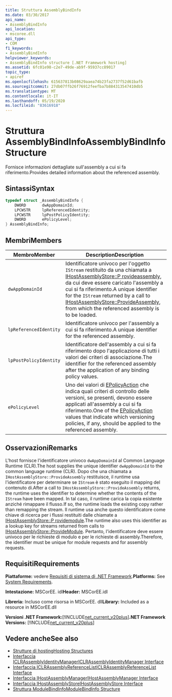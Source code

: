 ```yaml
---
title: Struttura AssemblyBindInfo
ms.date: 03/30/2017
api_name:
- AssemblyBindInfo
api_location:
- mscoree.dll
api_type:
- COM
f1_keywords:
- AssemblyBindInfo
helpviewer_keywords:
- AssemblyBindInfo structure [.NET Framework hosting]
ms.assetid: 6fc01e98-c2e7-49de-ab9f-95937cc89017
topic_type:
- apiref
ms.openlocfilehash: 615637813b08629aaea74b23fa2737f52d61bafb
ms.sourcegitcommit: 27db07ffb26f76912feefba7b884313547410db5
ms.translationtype: MT
ms.contentlocale: it-IT
ms.lasthandoff: 05/19/2020
ms.locfileid: "83616918"
---
```

# <a name="assemblybindinfo-structure"></a><span data-ttu-id="a74c3-102">Struttura AssemblyBindInfo</span><span class="sxs-lookup"><span data-stu-id="a74c3-102">AssemblyBindInfo Structure</span></span>
<span data-ttu-id="a74c3-103">Fornisce informazioni dettagliate sull'assembly a cui si fa riferimento.</span><span class="sxs-lookup"><span data-stu-id="a74c3-103">Provides detailed information about the referenced assembly.</span></span>  
  
## <a name="syntax"></a><span data-ttu-id="a74c3-104">Sintassi</span><span class="sxs-lookup"><span data-stu-id="a74c3-104">Syntax</span></span>  
  
```cpp  
typedef struct _AssemblyBindInfo {  
    DWORD       dwAppDomainId;  
    LPCWSTR     lpReferencedIdentity;  
    LPCWSTR     lpPostPolicyIdentity;  
    DWORD       ePolicyLevel;  
} AssemblyBindInfo;  
```  
  
## <a name="members"></a><span data-ttu-id="a74c3-105">Membri</span><span class="sxs-lookup"><span data-stu-id="a74c3-105">Members</span></span>  
  
|<span data-ttu-id="a74c3-106">Membro</span><span class="sxs-lookup"><span data-stu-id="a74c3-106">Member</span></span>|<span data-ttu-id="a74c3-107">Description</span><span class="sxs-lookup"><span data-stu-id="a74c3-107">Description</span></span>|  
|------------|-----------------|  
|`dwAppDomainId`|<span data-ttu-id="a74c3-108">Identificatore univoco per l'oggetto `IStream` restituito da una chiamata a [IHostAssemblyStore::P rovideassembly](ihostassemblystore-provideassembly-method.md), da cui deve essere caricato l'assembly a cui si fa riferimento.</span><span class="sxs-lookup"><span data-stu-id="a74c3-108">A unique identifier for the `IStream` returned by a call to [IHostAssemblyStore::ProvideAssembly](ihostassemblystore-provideassembly-method.md), from which the referenced assembly is to be loaded.</span></span>|  
|`lpReferencedIdentity`|<span data-ttu-id="a74c3-109">Identificatore univoco per l'assembly a cui si fa riferimento.</span><span class="sxs-lookup"><span data-stu-id="a74c3-109">A unique identifier for the referenced assembly.</span></span>|  
|`lpPostPolicyIdentity`|<span data-ttu-id="a74c3-110">Identificatore dell'assembly a cui si fa riferimento dopo l'applicazione di tutti i valori dei criteri di associazione.</span><span class="sxs-lookup"><span data-stu-id="a74c3-110">The identifier for the referenced assembly after the application of any binding policy values.</span></span>|  
|`ePolicyLevel`|<span data-ttu-id="a74c3-111">Uno dei valori di [EPolicyAction](epolicyaction-enumeration.md) che indica quali criteri di controllo delle versioni, se presenti, devono essere applicati all'assembly a cui si fa riferimento.</span><span class="sxs-lookup"><span data-stu-id="a74c3-111">One of the [EPolicyAction](epolicyaction-enumeration.md) values that indicate which versioning policies, if any, should be applied to the referenced assembly.</span></span>|  
  
## <a name="remarks"></a><span data-ttu-id="a74c3-112">Osservazioni</span><span class="sxs-lookup"><span data-stu-id="a74c3-112">Remarks</span></span>  
 <span data-ttu-id="a74c3-113">L'host fornisce l'identificatore univoco `dwAppDomainId` al Common Language Runtime (CLR).</span><span class="sxs-lookup"><span data-stu-id="a74c3-113">The host supplies the unique identifier `dwAppDomainId` to the common language runtime (CLR).</span></span> <span data-ttu-id="a74c3-114">Dopo che una chiamata a `IHostAssemblyStore::ProvideAssembly` restituisce, il runtime usa l'identificatore per determinare se `IStream` è stato eseguito il mapping del contenuto di.</span><span class="sxs-lookup"><span data-stu-id="a74c3-114">After a call to `IHostAssemblyStore::ProvideAssembly` returns, the runtime uses the identifier to determine whether the contents of the `IStream` have been mapped.</span></span> <span data-ttu-id="a74c3-115">In tal caso, il runtime carica la copia esistente anziché rimappare il flusso.</span><span class="sxs-lookup"><span data-stu-id="a74c3-115">If so, the runtime loads the existing copy rather than remapping the stream.</span></span> <span data-ttu-id="a74c3-116">Il runtime usa anche questo identificatore come chiave di ricerca per i flussi restituiti dalle chiamate a [IHostAssemblyStore::P rovidemodule](ihostassemblystore-providemodule-method.md).</span><span class="sxs-lookup"><span data-stu-id="a74c3-116">The runtime also uses this identifier as a lookup key for streams returned from calls to [IHostAssemblyStore::ProvideModule](ihostassemblystore-providemodule-method.md).</span></span> <span data-ttu-id="a74c3-117">Pertanto, l'identificatore deve essere univoco per le richieste di modulo e per le richieste di assembly.</span><span class="sxs-lookup"><span data-stu-id="a74c3-117">Therefore, the identifier must be unique for module requests and for assembly requests.</span></span>  
  
## <a name="requirements"></a><span data-ttu-id="a74c3-118">Requisiti</span><span class="sxs-lookup"><span data-stu-id="a74c3-118">Requirements</span></span>  
 <span data-ttu-id="a74c3-119">**Piattaforme:** vedere [Requisiti di sistema di .NET Framework](../../get-started/system-requirements.md).</span><span class="sxs-lookup"><span data-stu-id="a74c3-119">**Platforms:** See [System Requirements](../../get-started/system-requirements.md).</span></span>  
  
 <span data-ttu-id="a74c3-120">**Intestazione:** MSCorEE. idl</span><span class="sxs-lookup"><span data-stu-id="a74c3-120">**Header:** MSCorEE.idl</span></span>  
  
 <span data-ttu-id="a74c3-121">**Libreria:** Incluso come risorsa in MSCorEE. dll</span><span class="sxs-lookup"><span data-stu-id="a74c3-121">**Library:** Included as a resource in MSCorEE.dll</span></span>  
  
 <span data-ttu-id="a74c3-122">**Versioni .NET Framework:**[!INCLUDE[net_current_v20plus](../../../../includes/net-current-v20plus-md.md)]</span><span class="sxs-lookup"><span data-stu-id="a74c3-122">**.NET Framework Versions:** [!INCLUDE[net_current_v20plus](../../../../includes/net-current-v20plus-md.md)]</span></span>  
  
## <a name="see-also"></a><span data-ttu-id="a74c3-123">Vedere anche</span><span class="sxs-lookup"><span data-stu-id="a74c3-123">See also</span></span>

- [<span data-ttu-id="a74c3-124">Strutture di hosting</span><span class="sxs-lookup"><span data-stu-id="a74c3-124">Hosting Structures</span></span>](hosting-structures.md)
- [<span data-ttu-id="a74c3-125">Interfaccia ICLRAssemblyIdentityManager</span><span class="sxs-lookup"><span data-stu-id="a74c3-125">ICLRAssemblyIdentityManager Interface</span></span>](iclrassemblyidentitymanager-interface.md)
- [<span data-ttu-id="a74c3-126">Interfaccia ICLRAssemblyReferenceList</span><span class="sxs-lookup"><span data-stu-id="a74c3-126">ICLRAssemblyReferenceList Interface</span></span>](iclrassemblyreferencelist-interface.md)
- [<span data-ttu-id="a74c3-127">Interfaccia IHostAssemblyManager</span><span class="sxs-lookup"><span data-stu-id="a74c3-127">IHostAssemblyManager Interface</span></span>](ihostassemblymanager-interface.md)
- [<span data-ttu-id="a74c3-128">Interfaccia IHostAssemblyStore</span><span class="sxs-lookup"><span data-stu-id="a74c3-128">IHostAssemblyStore Interface</span></span>](ihostassemblystore-interface.md)
- [<span data-ttu-id="a74c3-129">Struttura ModuleBindInfo</span><span class="sxs-lookup"><span data-stu-id="a74c3-129">ModuleBindInfo Structure</span></span>](modulebindinfo-structure.md)
